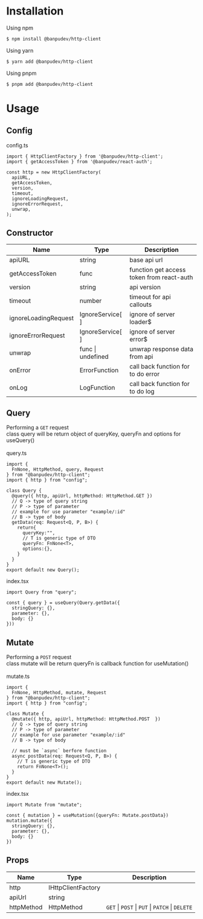 # **Installation**

Using npm

```bash
$ npm install @banpudev/http-client
```

Using yarn

```bash
$ yarn add @banpudev/http-client
```

Using pnpm

```bash
$ pnpm add @banpudev/http-client
```

# **Usage**

## Config
config.ts
```
import { HttpClientFactory } from '@banpudev/http-client';
import { getAccessToken } from '@banpudev/react-auth';

const http = new HttpClientFactory(
  apiURL,
  getAccessToken,
  version,
  timeout,
  ignoreLoadingRequest,
  ignoreErrorRequest,
  unwrap,
);
```

## Constructor

| Name | Type | Description 
| --- | --- | --- |
| apiURL | string | base api url
| getAccessToken | func | function get access token from react-auth
| version | string | api version
| timeout | number | timeout for api callouts
| ignoreLoadingRequest | IgnoreService[ ] | ignore of server loader$
| ignoreErrorRequest | IgnoreService[ ] | ignore of server error$
| unwrap | func \| undefined | unwrap response data from api
| onError | ErrorFunction | call back function for to do error
| onLog | LogFunction | call back function for to do log



## Query
Performing a `GET` request \
class query will be return object of queryKey, queryFn and options for useQuery() \
\
query.ts

```
import {
  FnNone, HttpMethod, query, Request
} from "@banpudev/http-client";
import { http } from "config";

class Query {
  @query({ http, apiUrl, httpMethod: HttpMethod.GET })
  // Q -> type of query string
  // P -> type of parameter
  // example for use parameter "example/:id"
  // B -> type of body
  getData(req: Request<Q, P, B>) {
    return{
      queryKey:"",
      // T is generic type of DTO
      queryFn: FnNone<T>,
      options:{},
    }
  }
}
export default new Query();
```

index.tsx
```
import Query from "query";

const { query } = useQuery(Query.getData({
  stringQuery: {},
  parameter: {},
  body: {}
}))
```

## Mutate
Performing a `POST` request \
class mutate will be return queryFn is callback function for useMutation() \
\
mutate.ts

```
import {
  FnNone, HttpMethod, mutate, Request
} from "@banpudev/http-client";
import { http } from "config";

class Mutate {
  @mutate({ http, apiUrl, httpMethod: HttpMethod.POST  })
  // Q -> type of query string
  // P -> type of parameter 
  // example for use parameter "example/:id"
  // B -> type of body

  // must be `async` berfore function
  async postData(req: Request<Q, P, B>) {
    // T is generic type of DTO
    return FnNone<T>();
  }
}
export default new Mutate();
```

index.tsx
```
import Mutate from "mutate";

const { mutation } = useMutation({queryFn: Mutate.postData})
mutation.mutate({
  stringQuery: {},
  parameter: {},
  body: {}
})
```

## Props
| Name | Type | Description 
| --- | --- | --- |
| http | IHttpClientFactory | 
| apiUrl | string | 
| httpMethod | HttpMethod | `GET` \| `POST` \| `PUT` \| `PATCH` \| `DELETE`

